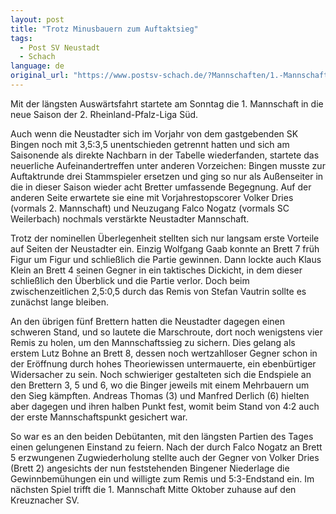 ```yaml
---
layout: post
title: "Trotz Minusbauern zum Auftaktsieg"
tags:
  - Post SV Neustadt
  - Schach
language: de
original_url: "https://www.postsv-schach.de/?Mannschaften/1.-Mannschaft/Saison-2022-23"
---
```


Mit der längsten Auswärtsfahrt startete am Sonntag die 1. Mannschaft in die neue Saison der 2. Rheinland-Pfalz-Liga Süd.

<!--more-->

Auch wenn die Neustadter sich im Vorjahr von dem gastgebenden SK Bingen noch mit 3,5:3,5 unentschieden getrennt hatten und sich am Saisonende als direkte Nachbarn in der Tabelle wiederfanden, startete das neuerliche Aufeinandertreffen unter anderen Vorzeichen: Bingen musste zur Auftaktrunde drei Stammspieler ersetzen und ging so nur als Außenseiter in die in dieser Saison wieder acht Bretter umfassende Begegnung. Auf der anderen Seite erwartete sie eine mit Vorjahrestopscorer Volker Dries (vormals 2. Mannschaft) und Neuzugang Falco Nogatz (vormals SC Weilerbach) nochmals verstärkte Neustadter Mannschaft.

Trotz der nominellen Überlegenheit stellten sich nur langsam erste Vorteile auf Seiten der Neustadter ein. Einzig Wolfgang Gaab konnte an Brett 7 früh Figur um Figur und schließlich die Partie gewinnen. Dann lockte auch Klaus Klein an Brett 4 seinen Gegner in ein taktisches Dickicht, in dem dieser schließlich den Überblick und die Partie verlor. Doch beim zwischenzeitlichen 2,5:0,5 durch das Remis von Stefan Vautrin sollte es zunächst lange bleiben.

An den übrigen fünf Brettern hatten die Neustadter dagegen einen schweren Stand, und so lautete die Marschroute, dort noch wenigstens vier Remis zu holen, um den Mannschaftssieg zu sichern. Dies gelang als erstem Lutz Bohne an Brett 8, dessen noch wertzahlloser Gegner schon in der Eröffnung durch hohes Theoriewissen untermauerte, ein ebenbürtiger Widersacher zu sein. Noch schwieriger gestalteten sich die Endspiele an den Brettern 3, 5 und 6, wo die Binger jeweils mit einem Mehrbauern um den Sieg kämpften. Andreas Thomas (3) und Manfred Derlich (6) hielten aber dagegen und ihren halben Punkt fest, womit beim Stand von 4:2 auch der erste Mannschaftspunkt gesichert war.

So war es an den beiden Debütanten, mit den längsten Partien des Tages einen gelungenen Einstand zu feiern. Nach der durch Falco Nogatz an Brett 5 erzwungenen Zugwiederholung stellte auch der Gegner von Volker Dries (Brett 2) angesichts der nun feststehenden Bingener Niederlage die Gewinnbemühungen ein und willigte zum Remis und 5:3-Endstand ein. Im nächsten Spiel trifft die 1. Mannschaft Mitte Oktober zuhause auf den Kreuznacher SV.
